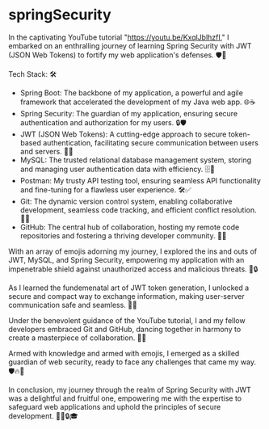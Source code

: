# springSecurity

In the captivating YouTube tutorial "https://youtu.be/KxqlJblhzfI," I embarked on an enthralling journey of learning Spring Security with JWT (JSON Web Tokens) to fortify my web application's defenses. 🛡️🚀

Tech Stack: 🛠️
- Spring Boot: The backbone of my application, a powerful and agile framework that accelerated the development of my Java web app. 🌐☕
- Spring Security: The guardian of my application, ensuring secure authentication and authorization for my users. 🔒🛡️
- JWT (JSON Web Tokens): A cutting-edge approach to secure token-based authentication, facilitating secure communication between users and servers. 🔐💬
- MySQL: The trusted relational database management system, storing and managing user authentication data with efficiency. 🗄️💽
- Postman: My trusty API testing tool, ensuring seamless API functionality and fine-tuning for a flawless user experience. 🛠️✅
- Git: The dynamic version control system, enabling collaborative development, seamless code tracking, and efficient conflict resolution. 🐙🔄
- GitHub: The central hub of collaboration, hosting my remote code repositories and fostering a thriving developer community. 👥🏰

With an array of emojis adorning my journey, I explored the ins and outs of JWT, MySQL, and Spring Security, empowering my application with an impenetrable shield against unauthorized access and malicious threats. 🚀🔒

As I learned the fundemenatal art of JWT token generation, I unlocked a secure and compact way to exchange information, making user-server communication safe and seamless. 🔑💬

Under the benevolent guidance of the YouTube tutorial, I and my fellow developers embraced Git and GitHub, dancing together in harmony to create a masterpiece of collaboration. 🤝🎶

Armed with knowledge and armed with emojis, I emerged as a skilled guardian of web security, ready to face any challenges that came my way. 🛡️🔥💪

In conclusion, my journey through the realm of Spring Security with JWT was a delightful and fruitful one, empowering me with the expertise to safeguard web applications and uphold the principles of secure development. 🌟🚀🔒🎓
